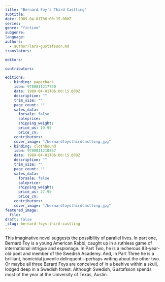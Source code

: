 ```yaml
---
title: "Bernard Foy’s Third Castling"
subtitle:
date: 1989-04-01T06:00:15.000Z
series:
genre: "fiction"
subgenre:
language:
authors:
  - author/lars-gustafsson.md
translators:

editors:

contributors:

editions:
  - binding: paperback
    isbn: 9780811217750
    date: 1989-04-01T06:00:15.000Z
    description: ""
    trim_size: ""
    page_count: ""
    sales_data:
      forsale: false
      saleprice:
      shipping_weight:
      price_us: 19.95
      price_cn:
    contributors:
    cover_image: "/bernardfoysthirdcastling.jpg"
  - binding: clothbound
    isbn: 9780811210867
    date: 1989-04-01T06:00:15.000Z
    description: ""
    trim_size: ""
    page_count: ""
    sales_data:
      forsale: false
      saleprice:
      shipping_weight:
      price_us: 27.95
      price_cn:
    contributors:
    cover_image: "/bernardfoysthirdcastling.jpg"
featured_image:
  file:
draft: false
_slug: bernard-foys-third-castling
---
```


This imaginative novel suggests the possibility of parallel lives. In part one, Bernard Foy is a young American Rabbi, caught up in a ruthless game of international intrigue and espionage. In Part Two, he is a lecherous 83-year-old poet and member of the Swedish Academy. And, in Part Three he is a brilliant, homicidal juvenile delinquent—perhaps writing about the other two. Or maybe all three Berard Foys are conceived of in a beehive within a skull, lodged deep in a Swedish forest. Although Swedish, Gustafsson spends most of the year at the University of Texas, Austin.

